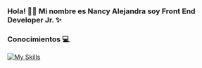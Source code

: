 ### Hola! 👋😊 Mi nombre es Nancy Alejandra soy Front End Developer Jr. ✨


### Conocimientos 💻
[![My Skills](https://skillicons.dev/icons?i=js,html,css,figma,git,github,jest,nodejs,vscode,firebase,wordpress)](https://skillicons.dev)
